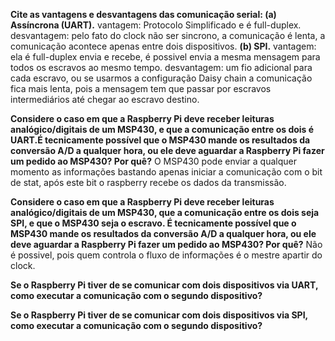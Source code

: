 **Cite as vantagens e desvantagens das comunicação serial:
(a) Assíncrona (UART).**
vantagem: Protocolo Simplificado e é full-duplex.
desvantagem: pelo fato do clock não ser sincrono, a comunicação é lenta, a comunicação acontece apenas entre dois dispositivos.
**(b) SPI.**
vantagem: ela é full-duplex envia e recebe, é possivel envia a mesma mensagem para todos os escravos ao mesmo tempo. 
desvantagem: um fio adicional para cada escravo, ou se usarmos a configuração Daisy chain a comunicação fica mais lenta, pois a mensagem tem que passar por escravos intermediários até chegar ao escravo destino.
        
**Considere o caso em que a Raspberry Pi deve receber leituras analógico/digitais de um MSP430, e que a comunicação entre os dois é UART.É tecnicamente possível que o MSP430 mande os resultados da conversão A/D a qualquer hora, ou ele deve aguardar a Raspberry Pi fazer um pedido ao MSP430? Por quê?**
O MSP430 pode enviar a qualquer momento as informações bastando apenas iniciar a comunicação com o bit de stat, após este bit o raspberry recebe os dados da transmissão.

**Considere o caso em que a Raspberry Pi deve receber leituras analógico/digitais de um MSP430, que a comunicação entre os dois seja SPI, e que o MSP430 seja o escravo. É tecnicamente possível que o MSP430 mande os resultados da conversão A/D a qualquer hora, ou ele deve aguardar a Raspberry Pi fazer um pedido ao MSP430? Por quê?**
Não é possivel, pois quem controla o fluxo de informações é o mestre apartir do clock.

**Se o Raspberry Pi tiver de se comunicar com dois dispositivos via UART, como executar a comunicação com o segundo dispositivo?**

**Se o Raspberry Pi tiver de se comunicar com dois dispositivos via SPI, como executar a comunicação com o segundo dispositivo?**
